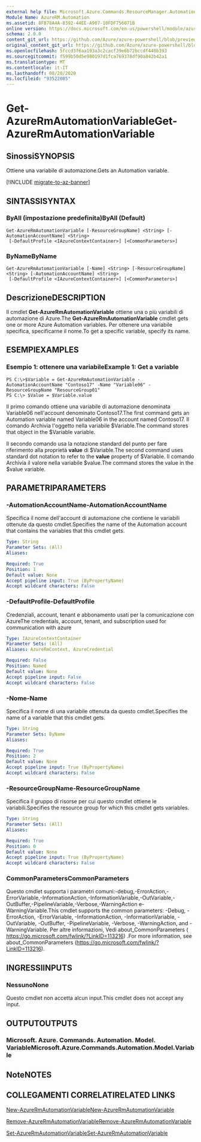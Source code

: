 ```yaml
---
external help file: Microsoft.Azure.Commands.ResourceManager.Automation.dll-Help.xml
Module Name: AzureRM.Automation
ms.assetid: 8FB78A4A-8392-44EE-A907-10FDF756071B
online version: https://docs.microsoft.com/en-us/powershell/module/azurerm.automation/get-azurermautomationvariable
schema: 2.0.0
content_git_url: https://github.com/Azure/azure-powershell/blob/preview/src/ResourceManager/Automation/Commands.Automation/help/Get-AzureRMAutomationVariable.md
original_content_git_url: https://github.com/Azure/azure-powershell/blob/preview/src/ResourceManager/Automation/Commands.Automation/help/Get-AzureRMAutomationVariable.md
ms.openlocfilehash: 5fccd3f6aa193a3c2cacf39e6b72bccdf440b393
ms.sourcegitcommit: f599b50d5e980197d1fca769378df90a842b42a1
ms.translationtype: MT
ms.contentlocale: it-IT
ms.lasthandoff: 08/20/2020
ms.locfileid: "93522085"
---
```

# <span data-ttu-id="555d2-101">Get-AzureRmAutomationVariable</span><span class="sxs-lookup"><span data-stu-id="555d2-101">Get-AzureRmAutomationVariable</span></span>

## <span data-ttu-id="555d2-102">Sinossi</span><span class="sxs-lookup"><span data-stu-id="555d2-102">SYNOPSIS</span></span>
<span data-ttu-id="555d2-103">Ottiene una variabile di automazione.</span><span class="sxs-lookup"><span data-stu-id="555d2-103">Gets an Automation variable.</span></span>

[!INCLUDE [migrate-to-az-banner](../../includes/migrate-to-az-banner.md)]

## <span data-ttu-id="555d2-104">SINTASSI</span><span class="sxs-lookup"><span data-stu-id="555d2-104">SYNTAX</span></span>

### <span data-ttu-id="555d2-105">ByAll (impostazione predefinita)</span><span class="sxs-lookup"><span data-stu-id="555d2-105">ByAll (Default)</span></span>
```
Get-AzureRmAutomationVariable [-ResourceGroupName] <String> [-AutomationAccountName] <String>
 [-DefaultProfile <IAzureContextContainer>] [<CommonParameters>]
```

### <span data-ttu-id="555d2-106">ByName</span><span class="sxs-lookup"><span data-stu-id="555d2-106">ByName</span></span>
```
Get-AzureRmAutomationVariable [-Name] <String> [-ResourceGroupName] <String> [-AutomationAccountName] <String>
 [-DefaultProfile <IAzureContextContainer>] [<CommonParameters>]
```

## <span data-ttu-id="555d2-107">Descrizione</span><span class="sxs-lookup"><span data-stu-id="555d2-107">DESCRIPTION</span></span>
<span data-ttu-id="555d2-108">Il cmdlet **Get-AzureRmAutomationVariable** ottiene una o più variabili di automazione di Azure.</span><span class="sxs-lookup"><span data-stu-id="555d2-108">The **Get-AzureRmAutomationVariable** cmdlet gets one or more Azure Automation variables.</span></span>
<span data-ttu-id="555d2-109">Per ottenere una variabile specifica, specificarne il nome.</span><span class="sxs-lookup"><span data-stu-id="555d2-109">To get a specific variable, specify its name.</span></span>

## <span data-ttu-id="555d2-110">ESEMPI</span><span class="sxs-lookup"><span data-stu-id="555d2-110">EXAMPLES</span></span>

### <span data-ttu-id="555d2-111">Esempio 1: ottenere una variabile</span><span class="sxs-lookup"><span data-stu-id="555d2-111">Example 1: Get a variable</span></span>
```
PS C:\>$Variable = Get-AzureRmAutomationVariable -AutomationAccountName "Contoso17" -Name "Variable06" -ResourceGroupName "ResourceGroup01"
PS C:\> $Value = $Variable.value
```

<span data-ttu-id="555d2-112">Il primo comando ottiene una variabile di automazione denominata Variable06 nell'account denominato Contoso17.</span><span class="sxs-lookup"><span data-stu-id="555d2-112">The first command gets an Automation variable named Variable06 in the account named Contoso17.</span></span>
<span data-ttu-id="555d2-113">Il comando Archivia l'oggetto nella variabile $Variable.</span><span class="sxs-lookup"><span data-stu-id="555d2-113">The command stores that object in the $Variable variable.</span></span>

<span data-ttu-id="555d2-114">Il secondo comando usa la notazione standard del punto per fare riferimento alla proprietà **value** di $Variable.</span><span class="sxs-lookup"><span data-stu-id="555d2-114">The second command uses standard dot notation to refer to the **value** property of $Variable.</span></span>
<span data-ttu-id="555d2-115">Il comando Archivia il valore nella variabile $value.</span><span class="sxs-lookup"><span data-stu-id="555d2-115">The command stores the value in the $value variable.</span></span>

## <span data-ttu-id="555d2-116">PARAMETRI</span><span class="sxs-lookup"><span data-stu-id="555d2-116">PARAMETERS</span></span>

### <span data-ttu-id="555d2-117">-AutomationAccountName</span><span class="sxs-lookup"><span data-stu-id="555d2-117">-AutomationAccountName</span></span>
<span data-ttu-id="555d2-118">Specifica il nome dell'account di automazione che contiene le variabili ottenute da questo cmdlet.</span><span class="sxs-lookup"><span data-stu-id="555d2-118">Specifies the name of the Automation account that contains the variables that this cmdlet gets.</span></span>

```yaml
Type: String
Parameter Sets: (All)
Aliases: 

Required: True
Position: 1
Default value: None
Accept pipeline input: True (ByPropertyName)
Accept wildcard characters: False
```

### <span data-ttu-id="555d2-119">-DefaultProfile</span><span class="sxs-lookup"><span data-stu-id="555d2-119">-DefaultProfile</span></span>
<span data-ttu-id="555d2-120">Credenziali, account, tenant e abbonamento usati per la comunicazione con Azure</span><span class="sxs-lookup"><span data-stu-id="555d2-120">The credentials, account, tenant, and subscription used for communication with azure</span></span>

```yaml
Type: IAzureContextContainer
Parameter Sets: (All)
Aliases: AzureRmContext, AzureCredential

Required: False
Position: Named
Default value: None
Accept pipeline input: False
Accept wildcard characters: False
```

### <span data-ttu-id="555d2-121">-Nome</span><span class="sxs-lookup"><span data-stu-id="555d2-121">-Name</span></span>
<span data-ttu-id="555d2-122">Specifica il nome di una variabile ottenuta da questo cmdlet.</span><span class="sxs-lookup"><span data-stu-id="555d2-122">Specifies the name of a variable that this cmdlet gets.</span></span>

```yaml
Type: String
Parameter Sets: ByName
Aliases: 

Required: True
Position: 2
Default value: None
Accept pipeline input: True (ByPropertyName)
Accept wildcard characters: False
```

### <span data-ttu-id="555d2-123">-ResourceGroupName</span><span class="sxs-lookup"><span data-stu-id="555d2-123">-ResourceGroupName</span></span>
<span data-ttu-id="555d2-124">Specifica il gruppo di risorse per cui questo cmdlet ottiene le variabili.</span><span class="sxs-lookup"><span data-stu-id="555d2-124">Specifies the resource group for which this cmdlet gets variables.</span></span>

```yaml
Type: String
Parameter Sets: (All)
Aliases: 

Required: True
Position: 0
Default value: None
Accept pipeline input: True (ByPropertyName)
Accept wildcard characters: False
```

### <span data-ttu-id="555d2-125">CommonParameters</span><span class="sxs-lookup"><span data-stu-id="555d2-125">CommonParameters</span></span>
<span data-ttu-id="555d2-126">Questo cmdlet supporta i parametri comuni:-debug,-ErrorAction,-ErrorVariable,-InformationAction,-InformationVariable,-OutVariable,-OutBuffer,-PipelineVariable,-Verbose,-WarningAction e-WarningVariable.</span><span class="sxs-lookup"><span data-stu-id="555d2-126">This cmdlet supports the common parameters: -Debug, -ErrorAction, -ErrorVariable, -InformationAction, -InformationVariable, -OutVariable, -OutBuffer, -PipelineVariable, -Verbose, -WarningAction, and -WarningVariable.</span></span> <span data-ttu-id="555d2-127">Per altre informazioni, Vedi about_CommonParameters ( https://go.microsoft.com/fwlink/?LinkID=113216) .</span><span class="sxs-lookup"><span data-stu-id="555d2-127">For more information, see about_CommonParameters (https://go.microsoft.com/fwlink/?LinkID=113216).</span></span>

## <span data-ttu-id="555d2-128">INGRESSI</span><span class="sxs-lookup"><span data-stu-id="555d2-128">INPUTS</span></span>

### <span data-ttu-id="555d2-129">Nessuno</span><span class="sxs-lookup"><span data-stu-id="555d2-129">None</span></span>
<span data-ttu-id="555d2-130">Questo cmdlet non accetta alcun input.</span><span class="sxs-lookup"><span data-stu-id="555d2-130">This cmdlet does not accept any input.</span></span>

## <span data-ttu-id="555d2-131">OUTPUT</span><span class="sxs-lookup"><span data-stu-id="555d2-131">OUTPUTS</span></span>

### <span data-ttu-id="555d2-132">Microsoft. Azure. Commands. Automation. Model. Variable</span><span class="sxs-lookup"><span data-stu-id="555d2-132">Microsoft.Azure.Commands.Automation.Model.Variable</span></span>

## <span data-ttu-id="555d2-133">Note</span><span class="sxs-lookup"><span data-stu-id="555d2-133">NOTES</span></span>

## <span data-ttu-id="555d2-134">COLLEGAMENTI CORRELATI</span><span class="sxs-lookup"><span data-stu-id="555d2-134">RELATED LINKS</span></span>

[<span data-ttu-id="555d2-135">New-AzureRmAutomationVariable</span><span class="sxs-lookup"><span data-stu-id="555d2-135">New-AzureRmAutomationVariable</span></span>](./New-AzureRMAutomationVariable.md)

[<span data-ttu-id="555d2-136">Remove-AzureRmAutomationVariable</span><span class="sxs-lookup"><span data-stu-id="555d2-136">Remove-AzureRmAutomationVariable</span></span>](./Remove-AzureRMAutomationVariable.md)

[<span data-ttu-id="555d2-137">Set-AzureRmAutomationVariable</span><span class="sxs-lookup"><span data-stu-id="555d2-137">Set-AzureRmAutomationVariable</span></span>](./Set-AzureRMAutomationVariable.md)


